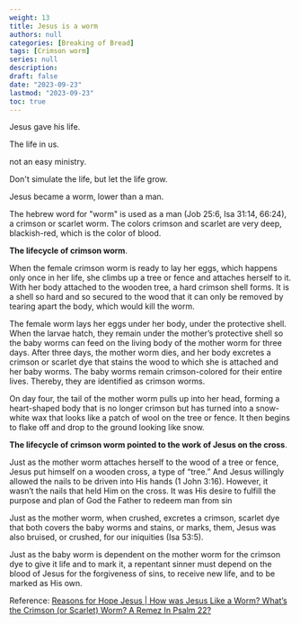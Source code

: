 ```yaml
---
weight: 13
title: Jesus is a worm
authors: null
categories: [Breaking of Bread]
tags: [Crimson worm]
series: null
description: 
draft: false
date: "2023-09-23"
lastmod: "2023-09-23"
toc: true
---
```


Jesus gave his life.

The life in us.

not an easy ministry.

Don't simulate the life, but let the life grow.
<!--more-->

Jesus became a worm, lower than a man.

The hebrew word for "worm" is used as a man (Job 25:6, Isa 31:14, 66:24), a crimson or scarlet worm. The colors crimson and scarlet are very deep, blackish-red, which is the color of blood.

<b>The lifecycle of crimson worm</b>.

When the female crimson worm is ready to lay her eggs, which happens only once in her life, she climbs up a tree or fence and attaches herself to it. With her body attached to the wooden tree, a hard crimson shell forms. It is a shell so hard and so secured to the wood that it can only be removed by tearing apart the body, which would kill the worm.

The female worm lays her eggs under her body, under the protective shell. When the larvae hatch, they remain under the mother’s protective shell so the baby worms can feed on the living body of the mother worm for three days. After three days, the mother worm dies, and her body excretes a crimson or scarlet dye that stains the wood to which she is attached and her baby worms. The baby worms remain crimson-colored for their entire lives. Thereby, they are identified as crimson worms.

On day four, the tail of the mother worm pulls up into her head, forming a heart-shaped body that is no longer crimson but has turned into a snow-white wax that looks like a patch of wool on the tree or fence. It then begins to flake off and drop to the ground looking like snow.

<b>The lifecycle of crimson worm pointed to the work of Jesus on the cross</b>.

Just as the mother worm attaches herself to the wood of a tree or fence, Jesus put himself on a wooden cross, a type of “tree.” And Jesus willingly allowed the nails to be driven into His hands (1 John 3:16). However, it wasn’t the nails that held Him on the cross. It was His desire to fulfill the purpose and plan of God the Father to redeem man from sin 

Just as the mother worm, when crushed, excretes a crimson, scarlet dye that both covers the baby worms and stains, or marks, them, Jesus was also bruised, or crushed, for our iniquities (Isa 53:5). 

Just as the baby worm is dependent on the mother worm for the crimson dye to give it life and to mark it, a repentant sinner must depend on the blood of Jesus for the forgiveness of sins, to receive new life, and to be marked as His own.

Reference: <a href = "https://reasonsforhopejesus.com/psalm-22-crimson-scarlet-worm/" target="_blank" rel="noopener noreferrer">Reasons for Hope Jesus | How was Jesus Like a Worm? What’s the Crimson (or Scarlet) Worm? A Remez In Psalm 22?</a>